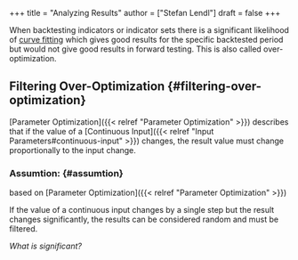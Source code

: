 +++
title = "Analyzing Results"
author = ["Stefan Lendl"]
draft = false
+++

When backtesting indicators or indicator sets there is a significant likelihood
of [curve fitting](https://en.wikipedia.org/wiki/Curve%5Ffitting) which gives good results for the specific backtested period but
would not give good results in forward testing. This is also called
over-optimization.


## Filtering Over-Optimization {#filtering-over-optimization}

[Parameter Optimization]({{< relref "Parameter Optimization" >}}) describes that if
the value of a [Continuous Input]({{< relref "Input Parameters#continuous-input" >}}) changes, the result value
must change proportionally to the input change.


### Assumtion: {#assumtion}

based on [Parameter Optimization]({{< relref "Parameter Optimization" >}})

If the value of a continuous input changes by a single step but the result
changes significantly, the results can be considered random and must be filtered.

_What is significant?_
